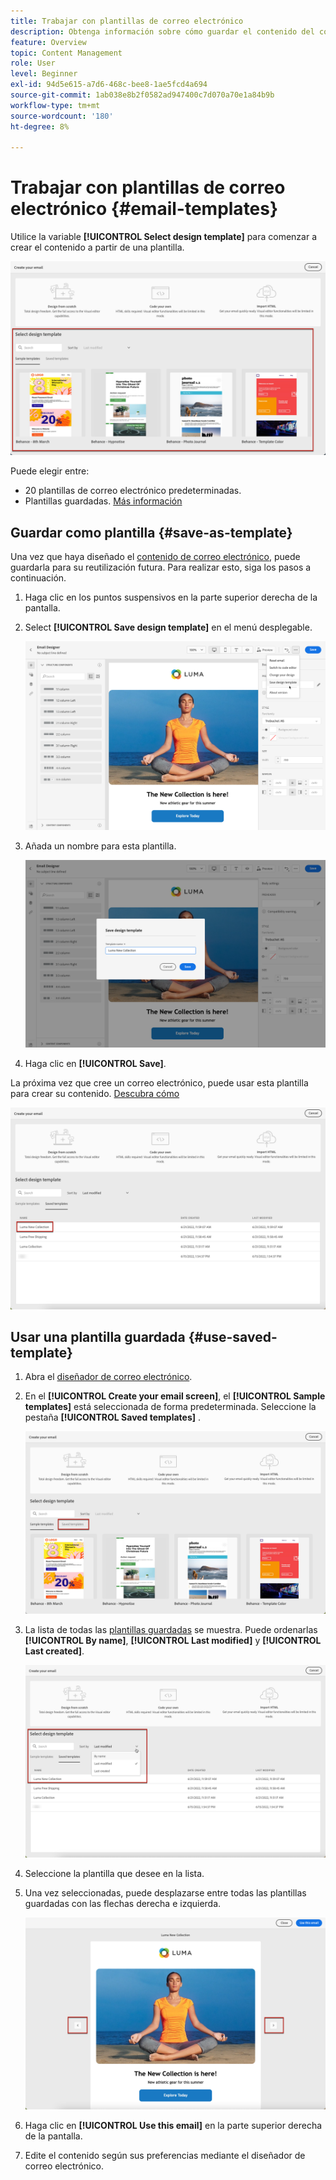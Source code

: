 ```yaml
---
title: Trabajar con plantillas de correo electrónico
description: Obtenga información sobre cómo guardar el contenido del correo electrónico como plantilla y reutilizarlo en Journey Optimizer
feature: Overview
topic: Content Management
role: User
level: Beginner
exl-id: 94d5e615-a7d6-468c-bee8-1ae5fcd4a694
source-git-commit: 1ab038e8b2f0582ad947400c7d070a70e1a84b9b
workflow-type: tm+mt
source-wordcount: '180'
ht-degree: 8%

---
```


# Trabajar con plantillas de correo electrónico {#email-templates}

Utilice la variable **[!UICONTROL Select design template]** para comenzar a crear el contenido a partir de una plantilla.

![](assets/email_designer-templates.png)

Puede elegir entre:
* 20 plantillas de correo electrónico predeterminadas.
* Plantillas guardadas. [Más información](#save-as-template)

## Guardar como plantilla {#save-as-template}

Una vez que haya diseñado el [contenido de correo electrónico](design-emails.md), puede guardarla para su reutilización futura. Para realizar esto, siga los pasos a continuación.

1. Haga clic en los puntos suspensivos en la parte superior derecha de la pantalla.

1. Select **[!UICONTROL Save design template]** en el menú desplegable.

   ![](assets/email_designer-save-template.png)

1. Añada un nombre para esta plantilla.

   ![](assets/email_designer-template-name.png)

1. Haga clic en **[!UICONTROL Save]**.

La próxima vez que cree un correo electrónico, puede usar esta plantilla para crear su contenido. [Descubra cómo](#use-saved-template)

![](assets/email_designer-saved-template.png)

## Usar una plantilla guardada {#use-saved-template}

1. Abra el [diseñador de correo electrónico](create-email-content.md).

1. En el **[!UICONTROL Create your email screen]**, el **[!UICONTROL Sample templates]** está seleccionada de forma predeterminada. Seleccione la pestaña **[!UICONTROL Saved templates]** .

   ![](assets/email_designer-saved-templates-tab.png)

1. La lista de todas las [plantillas guardadas](#save-as-template) se muestra. Puede ordenarlas **[!UICONTROL By name]**, **[!UICONTROL Last modified]** y **[!UICONTROL Last created]**.

   ![](assets/email_designer-saved-templates.png)

1. Seleccione la plantilla que desee en la lista.

1. Una vez seleccionadas, puede desplazarse entre todas las plantillas guardadas con las flechas derecha e izquierda.

   ![](assets/email_designer-saved-templates-navigate.png)

1. Haga clic en **[!UICONTROL Use this email]** en la parte superior derecha de la pantalla.

1. Edite el contenido según sus preferencias mediante el diseñador de correo electrónico.

